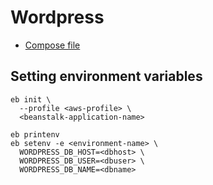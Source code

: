 # Wordpress

* [Compose file](../wordpress/docker-compose.yml)

## Setting environment variables

```
eb init \
  --profile <aws-profile> \
  <beanstalk-application-name>
```

```
eb printenv
eb setenv -e <environment-name> \
  WORDPRESS_DB_HOST=<dbhost> \
  WORDPRESS_DB_USER=<dbuser> \
  WORDPRESS_DB_NAME=<dbname>
